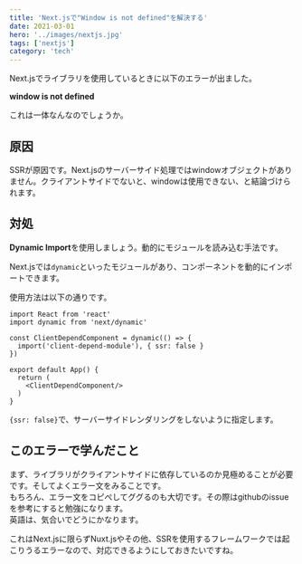 ```yaml
---
title: 'Next.jsで"Window is not defined"を解決する'
date: 2021-03-01
hero: '../images/nextjs.jpg'
tags: ['nextjs']
category: 'tech'
---
```

Next.jsでライブラリを使用しているときに以下のエラーが出ました。

**window is not defined**

これは一体なんなのでしょうか。

## 原因
SSRが原因です。Next.jsのサーバーサイド処理ではwindowオブジェクトがありません。クライアントサイドでないと、windowは使用できない、と結論づけられます。

## 対処
**Dynamic Import**を使用しましょう。動的にモジュールを読み込む手法です。

Next.jsでは`dynamic`といったモジュールがあり、コンポーネントを動的にインポートできます。

使用方法は以下の通りです。

```tsx
import React from 'react'
import dynamic from 'next/dynamic'

const ClientDependComponent = dynamic(() => {
  import('client-depend-module'), { ssr: false }
})

export default App() {
  return (
    <ClientDependComponent/>
  )
}
```

`{ssr: false}`で、サーバーサイドレンダリングをしないように指定します。

## このエラーで学んだこと
まず、ライブラリがクライアントサイドに依存しているのか見極めることが必要です。そしてよくエラー文をみることです。  
もちろん、エラー文をコピぺしてググるのも大切です。その際はgithubのissueを参考にすると勉強になります。  
英語は、気合いでどうにかなります。

これはNext.jsに限らずNuxt.jsやその他、SSRを使用するフレームワークでは起こりうるエラーなので、対応できるようにしておきたいですね。
